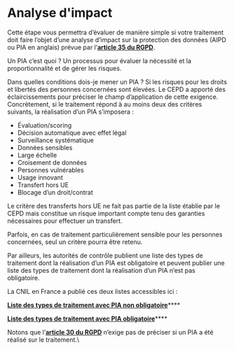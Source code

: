 # Analyse d'impact

Cette étape vous permettra d’évaluer de manière simple si votre traitement doit faire l’objet d’une analyse d’impact sur la protection des données (AIPD ou  PIA en anglais) prévue par l’[**article 35 du RGPD**](https://www.cnil.fr/fr/reglement-europeen-protection-donnees/chapitre4#Article35).&#x20;

Un PIA c’est quoi ? Un processus pour évaluer la nécessité et la proportionnalité et de gérer les risques.&#x20;

Dans quelles conditions dois-je mener un PIA ? Si les risques pour les droits et libertés des personnes concernées sont élevées. Le  CEPD a apporté des éclaircissements pour préciser le champ d’application de cette exigence. Concrètement, si le traitement répond à au moins deux des critères suivants, la réalisation d’un PIA s’imposera :&#x20;

* Évaluation/scoring
* Décision automatique avec effet légal
* Surveillance systématique
* Données sensibles
* Large échelle
* Croisement de données
* Personnes vulnérables
* Usage innovant
* Transfert hors UE
* Blocage d’un droit/contrat

Le critère des transferts hors UE ne fait pas partie de la liste établie par le CEPD mais constitue un risque important compte tenu des garanties nécessaires pour effectuer un transfert.&#x20;

Parfois, en cas de traitement particulièrement sensible pour les personnes concernées, seul un critère pourra être retenu.&#x20;

Par ailleurs, les autorités de contrôle publient une liste des types de traitement dont la réalisation d’un PIA est obligatoire et peuvent publier une liste des types de traitement dont la réalisation d’un PIA n’est pas obligatoire.&#x20;

La CNIL en France a publié ces deux listes accessibles ici :&#x20;

[**Liste des types de traitement avec PIA non obligatoire**](https://www.cnil.fr/sites/default/files/atoms/files/liste-traitements-aipd-non-requise.pdf)****

[**Liste des types de traitement avec PIA obligatoire**](https://www.cnil.fr/sites/default/files/atoms/files/liste-traitements-aipd-requise.pdf)****

Notons que l’[**article 30 du RGPD**](https://www.cnil.fr/fr/reglement-europeen-protection-donnees/chapitre4#Article30) n’exige pas de préciser si un PIA a été réalisé sur le traitement.\
